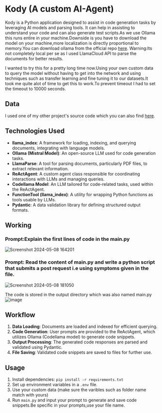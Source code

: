 # Kody (A custom AI-Agent)

Kody is a Python application designed to assist in code generation tasks by leveraging AI models and parsing tools. It can help in assisting to understand your code and can also generate test scripts.As we use Ollama this runs entire in your machine.Downside is you have to download the model on your machine,more localization is directly proportional to memory.You can download ollama from the official repo [here](https://github.com/ollama/ollama).
Warning:Its not completely local per se as I used LlamaCloud API to parse the documents for better results.

I wanted to try this for a pretty long time now.Using your own custom data to query the model without having to get into the network and using techniques such as transfer learning and fine tuning it to our datasets.It took me quite alot of time to get this to work.To prevent timeout I had to set the timeout to 10000 seconds.

## Data
I used one of my other project's source code which you can also find [here](https://github.com/FawazSapa/Dr.You).


## Technologies Used

- **llama_index**: A framework for loading, indexing, and querying documents, integrating with language models.
- **Ollama (Mistral Model)**: An open-source LLM used for code generation tasks.
- **LlamaParse**: A tool for parsing documents, particularly PDF files, to extract relevant information.
- **ReActAgent**: A custom agent class responsible for coordinating interactions with LLMs and managing queries.
- **Codellama Model**: An LLM tailored for code-related tasks, used within the ReActAgent.
- **FunctionTool (llama_index)**: A utility for wrapping Python functions as tools usable by LLMs.
- **Pydantic**: A data validation library for defining structured output formats.

## Working
### Prompt:Explain the first lines of code in the main.py

![Screenshot 2024-05-08 164201](https://github.com/FawazSapa/KODY_Custom_RAG_Model/assets/114939768/727fd5ed-d761-4b8a-8d39-35f31120f441)

### Prompt: Read the content of main.py and write a python script that submits a post request i.e using symptoms given in the file.
![Screenshot 2024-05-08 181050](https://github.com/FawazSapa/KODY_Custom_RAG_Model/assets/114939768/8f983fa2-bbd4-489e-a1ec-9d0b04e6c5ad)

The code is stored in the output directory which was also named main.py
![image](https://github.com/FawazSapa/KODY_Custom_RAG_Model/assets/114939768/7772e6da-d645-4a97-8777-40fe770f8c53)





## Workflow

1. **Data Loading**: Documents are loaded and indexed for efficient querying.
2. **Code Generation**: User prompts are provided to the ReActAgent, which utilizes Ollama (Codellama model) to generate code snippets.
3. **Output Processing**: The generated code responses are parsed and validated using Pydantic.
4. **File Saving**: Validated code snippets are saved to files for further use.

## Usage

1. Install dependencies: `pip install -r requirements.txt`
2. Set up environment variables in a `.env` file.
3. Use your custom data (make sure the varibles such as folder name match with yours)
4. Run `main.py` and input your prompt to generate and save code snippets.Be specific in your prompts,use your file name.


